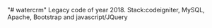 "# watercrm" 
Legacy code of year 2018. Stack:codeigniter, MySQL, Apache, Bootstrap and javascript/JQuery

